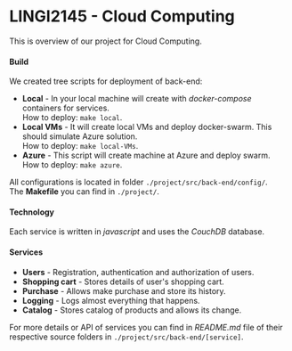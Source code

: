 # LINGI2145 - Cloud Computing

This is overview of our project for Cloud Computing.

#### Build

We created tree scripts for deployment of back-end:

- **Local** - In your local machine will create with *docker-compose* containers for services.  
              How to deploy: `make local`.
- **Local VMs** - It will create local VMs and deploy docker-swarm. This should simulate Azure solution.  
                  How to deploy: `make local-VMs`.
- **Azure** - This script will create machine at Azure and deploy swarm.  
              How to deploy: `make azure`.

All configurations is located in folder `./project/src/back-end/config/`.  
The **Makefile** you can find in `./project/`.

#### Technology

Each service is written in *javascript* and uses the *CouchDB* database.

#### Services

- **Users** - Registration, authentication and authorization of users.
- **Shopping cart** - Stores details of user's shopping cart.
- **Purchase** - Allows make purchase and store its history.
- **Logging** - Logs almost everything that happens.
- **Catalog** - Stores catalog of products and allows its change.

For more details or API of services you can find in *README.md* file
of their respective source folders in `./project/src/back-end/[service]`.


